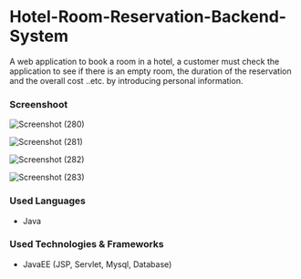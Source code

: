 # Hotel-Room-Reservation-Backend-System
A web application to book a room in a hotel, a customer must check the application to see if there is an empty room, the duration of the reservation and the overall cost ..etc. by introducing personal information.

### Screenshoot
![Screenshot (280)](https://user-images.githubusercontent.com/97075043/232541995-f25bdaaa-7610-4bf6-85f6-931cdcc9470c.png)

![Screenshot (281)](https://user-images.githubusercontent.com/97075043/232542013-54ee5c9c-373a-4957-ab26-e54091b64c3d.png)

![Screenshot (282)](https://user-images.githubusercontent.com/97075043/232542022-cebebd66-bbd5-41c8-bdaa-1a65d46caee4.png)

![Screenshot (283)](https://user-images.githubusercontent.com/97075043/232542030-46d8db7c-eea6-4e5a-9bdf-7e3ce94e6300.png)

### Used Languages
* Java

### Used Technologies & Frameworks
* JavaEE (JSP, Servlet, Mysql, Database)

